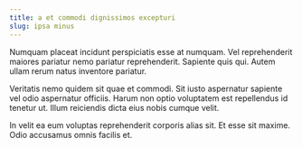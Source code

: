 ```yaml
---
title: a et commodi dignissimos excepturi
slug: ipsa minus
---
```


Numquam placeat incidunt perspiciatis esse at numquam. Vel reprehenderit maiores pariatur nemo pariatur reprehenderit. Sapiente quis qui. Autem ullam rerum natus inventore pariatur.

Veritatis nemo quidem sit quae et commodi. Sit iusto aspernatur sapiente vel odio aspernatur officiis. Harum non optio voluptatem est repellendus id tenetur ut. Illum reiciendis dicta eius nobis cumque velit.

In velit ea eum voluptas reprehenderit corporis alias sit. Et esse sit maxime. Odio accusamus omnis facilis et.
